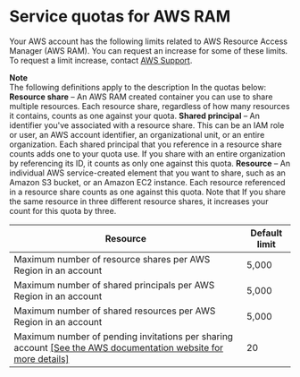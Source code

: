 # Service quotas for AWS RAM<a name="service-quotas"></a>

Your AWS account has the following limits related to AWS Resource Access Manager \(AWS RAM\)\. You can request an increase for some of these limits\. To request a limit increase, contact [AWS Support](https://console.aws.amazon.com/support/home#/)\.

**Note**  
The following definitions apply to the description In the quotas below:  
**Resource share** – An AWS RAM created container you can use to share multiple resources\. Each resource share, regardless of how many resources it contains, counts as one against your quota\.
**Shared principal** – An identifier you've associated with a resource share\. This can be an IAM role or user, an AWS account identifier, an organizational unit, or an entire organization\. Each shared principal that you reference in a resource share counts adds one to your quota use\. If you share with an entire organization by referencing its ID, it counts as only one against this quota\.
**Resource** – An individual AWS service\-created element that you want to share, such as an Amazon S3 bucket, or an Amazon EC2 instance\. Each resource referenced in a resource share counts as one against this quota\. Note that If you share the same resource in three different resource shares, it increases your count for this quota by three\.


| Resource | Default limit | 
| --- | --- | 
|  Maximum number of resource shares per AWS Region in an account  |  5,000  | 
|  Maximum number of shared principals per AWS Region in an account  |  5,000  | 
|  Maximum number of shared resources per AWS Region in an account  |  5,000  | 
|  Maximum number of pending invitations per sharing account  [\[See the AWS documentation website for more details\]](http://docs.aws.amazon.com/ram/latest/userguide/service-quotas.html)  |  20  | 